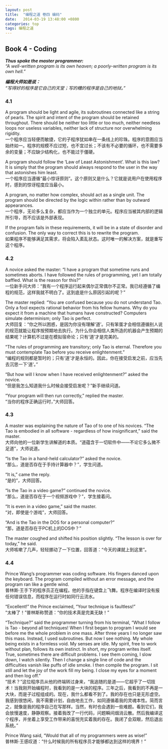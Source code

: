 ```yaml
---
layout: post
title:  "编程之道 卷四 编码"
date:   2014-03-19 13:48:00 +0800
categories: top
tags: 编程之道
---
```


## Book 4 - Coding

***Thus spake the master programmer:**  
“A well-written program is its own heaven; a poorly-written program is its own hell.”*

***编程大师如是说：**  
“写得好的程序是它自己的天堂；写的糟的程序是自己的地狱。”*

### 4.1
A program should be light and agile, its subroutines connected like a string of pearls. The spirit and intent of the program should be retained throughout. There should be neither too little or too much, neither needless loops nor useless variables, neither lack of structure nor overwhelming rigidity.  
一个程序应当轻便而敏捷，它的子程序犹如串在一条线上的珍珠。程序的意图应当始终如一。程序的规模不应过短，也不宜过长；不该有不必要的循环，也不需要多余的变量；不应缺少结构化，也不能过于僵硬。

A program should follow the ‘Law of Least Astonishment’. What is this law? It is simply that the program should always respond to the user in the way that astonishes him least.  
一个程序应当遵循“最小惊讶原则”。这个原则又是什么？它就是说用户在使用程序时，感到的惊讶程度应当最小。

A program, no matter how complex, should act as a single unit. The program should be directed by the logic within rather than by outward appearances.  
一个程序，无论多么复杂，都应当作为一个独立的单元。程序应当被其内部的逻辑所引导，而不应该是外部表现。

If the program fails in these requirements, it will be in a state of disorder and confusion. The only way to correct this is to rewrite the program.  
如果程序不能够满足其需求，将会陷入紊乱状态。这时唯一的解决方案，就是重写这个程序。

### 4.2

A novice asked the master: “I have a program that sometime runs and sometimes aborts. I have followed the rules of programming, yet I am totally baffled. What is the reason for this?”  
一位新手问大师：“我有一个程序运行起来偶尔正常偶尔不正常。我已经遵循了编程的规范，这样我就不明白了。这到底是什么原因引起的呢？”

The master replied: “You are confused because you do not understand Tao. Only a fool expects rational behavior from his fellow humans. Why do you expect it from a machine that humans have constructed? Computers simulate determinism; only Tao is perfect.  
大师回复：“你之所以困惑，是因为你没有理解‘道’。只有笨蛋才会相信遵循别人说的规范就能让程序按预期地去执行。为什么你会相信人类所造的机器会产生预期的结果呢？计算机不过是在模拟宿命论；只有‘道’才是完美的。

“The rules of programming are transitory; only Tao is eternal. Therefore you must contemplate Tao before you receive enlightenment.”  
“编程的规则都是暂时的；只有‘道’才是永恒的。因此，你在接受启发之前，应当先去沉思一下‘道’。”

“But how will I know when I have received enlightenment?” asked the novice.  
“但是我怎么知道我什么时候会接受启发呢？”新手继续问道。

“Your program will then run correctly,” replied the master.  
“当你的程序正确运行时，”大师回答。

### 4.3
A master was explaining the nature of Tao of to one of his novices. “The Tao is embodied in all software - regardless of how insignificant,” said the master.  
大师向他的一位新学生讲解道的本质。“道蕴含于一切软件中——不论它多么微不足道”，大师说道。

“Is the Tao in a hand-held calculator?” asked the novice.  
“那么，道是否存在于手持计算器中？”，学生问道。

“It is,” came the reply.  
“是的”，大师回答。

“Is the Tao in a video game?” continued the novice.  
“那么，道是否存在于一个视频游戏中？”，学生接着问。

“It is even in a video game,” said the master.  
“对，即使是个游戏”，大师回答。

“And is the Tao in the DOS for a personal computer?”  
“那，道是否存在于PC机上的DOS中？”

The master coughed and shifted his position slightly. “The lesson is over for today,” he said.  
大师咳嗽了几声，轻轻挪动了一下位置，回答道：“今天的课就上到这里”。

### 4.4
Prince Wang’s programmer was coding software. His fingers danced upon the keyboard. The program compiled without an error message, and the program ran like a gentle wind.  
普林斯·王手下的程序员正在编程。他的手指在键盘上飞舞。程序在编译时没有报任何错误信息，而程序在运行时如同行云流水。

“Excellent!” the Prince exclaimed, “Your technique is faultless!”  
“太棒了！”普林斯称赞道：“你的技术真是完美无缺！”

“Technique?” said the programmer turning from his terminal, “What I follow is Tao - beyond all techniques! When I first began to program I would see before me the whole problem in one mass. After three years I no longer saw this mass. Instead, I used subroutines. But now I see nothing. My whole being exists in a formless void. My senses are idle. My spirit, free to work without plan, follows its own instinct. In short, my program writes itself. True, sometimes there are difficult problems. I see them coming, I slow down, I watch silently. Then I change a single line of code and the difficulties vanish like puffs of idle smoke. I then compile the program. I sit still and let the joy of the work fill my being. I close my eyes for a moment and then log off.”  
“技术？”这位程序员从他的终端转过身来，“我追随的是道——它超乎了一切技术！当我刚开始编程时，我看到的是一大块的程序。三年之后，我看到的不再是一大块，而是子过程组成的。现在，我什么都看不到了。我的存在也只是无形虚空。我感到很悠闲，我不需要计划，自由地去工作，如同遵循着我的灵魂本性。简而言之，就像是我的程序自己在写那样。当然，有时也会遇到一些难题。看到它们，我会放慢速度，静静观察。接着我改了一行代码，问题瞬间烟消云散。然后我编译这个程序，并坐着上享受工作带来的喜悦充实着我的存在。我闭了会双眼，然后退出系统。”

Prince Wang said, “Would that all of my programmers were as wise!”  
普林斯·王感叹道：“什么时候我的所有程序员才能够都达到这样的境界！”
